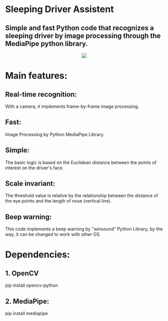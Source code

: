 # Sleeping Driver Assistent
## Simple and fast Python code that recognizes a sleeping driver by image processing through the MediaPipe python library.

<div align="center">
<img src = "https://user-images.githubusercontent.com/90709774/133299772-34338dbf-a6ae-4b3c-af69-343617dc551a.png") />
</div>

# Main features:
## Real-time recognition:
With a camera, it implements frame-by-frame image processing.
## Fast:
Image Processing by Python MediaPipe Library.
## Simple: 
The basic logic is based on the Euclidean distance between the points of interest on the driver's face.
## Scale invariant:
The threshold value is relative by the relationship between the distance of the eye points and the length of nose (vertical line).
## Beep warning:
This code implements a beep warning by "winsound" Python Library, by the way, it can be changed to work with other OS.

# Dependencies:
##   1. OpenCV
pip install opencv-python
##   2. MediaPipe: 
pip install mediapipe
